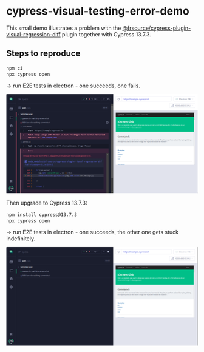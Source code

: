 # cypress-visual-testing-error-demo

This small demo illustrates a problem with the [@frsource/cypress-plugin-visual-regression-diff](https://github.com/FRSOURCE/cypress-plugin-visual-regression-diff) plugin together with Cypress 13.7.3.

## Steps to reproduce

```
npm ci
npx cypress open
```
-> run E2E tests in electron - one succeeds, one fails.

![ok](ok.png)

Then upgrade to Cypress 13.7.3:
```
npm install cypress@13.7.3
npx cypress open
```
-> run E2E tests in electron - one succeeds, the other one gets stuck indefinitely.

![broken](broken.png)
